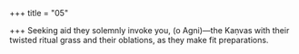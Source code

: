 +++
title = "05"

+++
Seeking aid they solemnly invoke you, (o Agni)—the Kaṇvas with their  twisted ritual grass
and their oblations, as they make fit preparations.